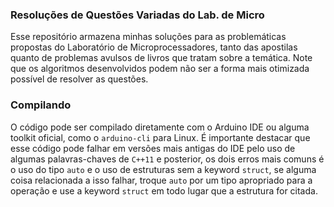 ### Resoluções de Questões Variadas do Lab. de Micro

Esse repositório armazena minhas soluções para as problemáticas propostas do Laboratório de Microprocessadores, tanto das apostilas quanto de problemas avulsos de livros que tratam sobre a temática. Note que os algoritmos desenvolvidos podem não ser a forma mais otimizada possível de resolver as questões.

### Compilando

O código pode ser compilado diretamente com o Arduino IDE ou alguma toolkit oficial, como o `arduino-cli` para Linux. É importante destacar que esse código pode falhar em versões mais antigas do IDE pelo uso de algumas palavras-chaves de `C++11` e posterior, os dois erros mais comuns é o uso do tipo `auto` e o uso de estruturas sem a keyword `struct`, se alguma coisa relacionada a isso falhar, troque `auto` por um tipo apropriado para a operação e use a keyword `struct` em todo lugar que a estrutura for citada.

